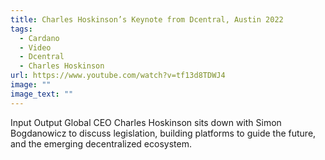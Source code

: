 ```yaml
---
title: Charles Hoskinson’s Keynote from Dcentral, Austin 2022
tags:
  - Cardano
  - Video
  - Dcentral
  - Charles Hoskinson
url: https://www.youtube.com/watch?v=tf13d8TDWJ4
image: ""
image_text: ""
---
```


Input Output Global CEO Charles Hoskinson sits down with Simon Bogdanowicz to discuss legislation, building platforms to guide the future, and the emerging decentralized ecosystem.
